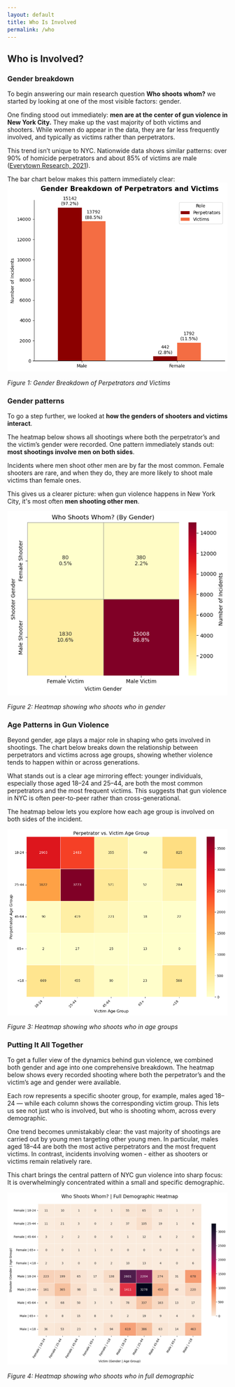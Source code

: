 ```yaml
---
layout: default
title: Who Is Involved
permalink: /who
---
```


## Who is Involved?

### Gender breakdown
To begin answering our main research question **Who shoots whom?** we started by looking at one of the most visible factors: gender.

One finding stood out immediately: **men are at the center of gun violence in New York City.** They make up the vast majority of both victims and shooters. While women do appear in the data, they are far less frequently involved, and typically as victims rather than perpetrators.

This trend isn’t unique to NYC. Nationwide data shows similar patterns: over 90% of homicide perpetrators and about 85% of victims are male ([Everytown Research, 2021](https://everytownresearch.org/report/guns-and-violence-against-women/)).

The bar chart below makes this pattern immediately clear:
![Bar chart gender](/assets/fig1.png)

*Figure 1: Gender Breakdown of Perpetrators and Victims*

### Gender patterns
To go a step further, we looked at **how the genders of shooters and victims interact**.

The heatmap below shows all shootings where both the perpetrator’s and the victim’s gender were recorded. One pattern immediately stands out: **most shootings involve men on both sides**.

Incidents where men shoot other men are by far the most common. Female shooters are rare, and when they do, they are more likely to shoot male victims than female ones.

This gives us a clearer picture: when gun violence happens in New York City, it's most often **men shooting other men**.

![Gender heatmap](/assets/gender.png)

*Figure 2: Heatmap showing who shoots who in gender*

### Age Patterns in Gun Violence

Beyond gender, age plays a major role in shaping who gets involved in shootings. 
The chart below breaks down the relationship between perpetrators and victims across age groups, showing whether violence tends to happen within or across generations.

What stands out is a clear age mirroring effect: younger individuals, especially those aged 18–24 and 25–44, are both the most common perpetrators and the most frequent victims. This suggests that gun violence in NYC is often peer-to-peer rather than cross-generational.

The heatmap below lets you explore how each age group is involved on both sides of the incident.

![Age heatmap](/assets/agegroup.png)

*Figure 3: Heatmap showing who shoots who in age groups*


### Putting It All Together
To get a fuller view of the dynamics behind gun violence, we combined both gender and age into one comprehensive breakdown. The heatmap below shows every recorded shooting where both the perpetrator’s and the victim’s age and gender were available.

Each row represents a specific shooter group, for example, males aged 18–24 — while each column shows the corresponding victim group. This lets us see not just who is involved, but who is shooting whom, across every demographic.

One trend becomes unmistakably clear: the vast majority of shootings are carried out by young men targeting other young men. In particular, males aged 18–44 are both the most active perpetrators and the most frequent victims. In contrast, incidents involving women - either as shooters or victims remain relatively rare.

This chart brings the central pattern of NYC gun violence into sharp focus:
It is overwhelmingly concentrated within a small and specific demographic.

![Combined heatmap](/assets/combineddynamics.png)

*Figure 4: Heatmap showing who shoots who in full demographic*

